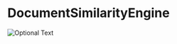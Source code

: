 # DocumentSimilarityEngine

![Optional Text](images/A_possible_architecture_of_a_machine_learning_engine.PNG=100x100)
